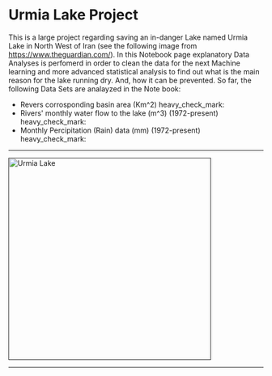 # Urmia Lake Project 

This is a large project regarding saving an in-danger Lake named Urmia Lake in North West of Iran (see the following image from https://www.theguardian.com/). In this Notebook page explanatory Data Analyses is perfomerd in order to clean the data for the next Machine learning and more advanced statistical analysis to find out what is the main reason for the lake running dry. And, how it can be prevented. 
So far, the following Data Sets are analayzed in the Note book:  

* Revers corrosponding basin area (Km^2) heavy_check_mark:
* Rivers' monthly water flow to the lake (m^3) (1972-present) heavy_check_mark:
* Monthly Percipitation (Rain)  data (mm) (1972-present) heavy_check_mark:


___
<a href=''> <img src='https://i.guim.co.uk/img/static/sys-images/Guardian/Pix/pictures/2015/1/23/1421981805869/e1d6a83b-c92e-469b-8cb1-a5e14e05174e-1020x994.jpeg?width=445&quality=45&auto=format&fit=max&dpr=2&s=591cb8a9ba42ef64d259af6dfb334267' alt="Urmia Lake" width="400" height="400" /></a>
___



